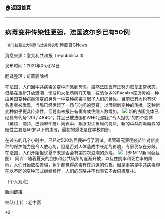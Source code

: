 ###  [:house:返回首頁](https://github.com/ourhimalayas/txt)
---

## 病毒变种传染性更强，法国波尔多已有50例
` 喜马拉雅意大利罗马达芬奇农场` [轉載自GNews](https://gnews.org/zh-hans/1271194/)

消息来源：意大利共和报（repubblica.it）

发布时间：2021年05月24日

翻译整理：斩草要除根

在法国，人们因中共病毒的变种而感到恐慌。虽然法国政府正努力恢复正常状态，但是在重新开放酒吧、饭店和文化场所几天后，在波尔多的Bacalan区流传的一种由英国变种病毒演变的另外一种变种病毒引起了人们的担忧。目前已有大约有50名患者被发现，当局已经发起了一场与时间的竞赛，以限制新变种的传播。这种新变种似乎更具传染性，但是尚未报告有重病或住院人数增加。
![]()![](https://gnews-media-offload.s3.amazonaws.com/wp-content/uploads/2021/05/25054150/%E6%B3%95%E5%9B%BD%E6%B3%A2%E5%B0%94%E5%A4%9A2.jpg)
新的法国变体已经具有代号“20I / 484Q”，并且已被法国和WHO归类到“令人担忧”的四个变体（英语，南非，巴西和印度）列表中。根据卫生当局的说法，新的中共病毒菌株的阳性主要是50岁以下的患者，最初的爆发是在学校内部。

在过去的几个小时中，已经对500名居民进行了测试。尽管研究表明疫苗针对新变种的保护能力是令人放心的，但是否对人体造成中长期的影响，专家仍存在分歧。在法国，人们开始担忧夏季末是否会有第四次浪潮的危险。
![]()![](https://gnews-media-offload.s3.amazonaws.com/wp-content/uploads/2021/05/25054233/%E6%B3%95%E5%9B%BD%E6%B3%A2%E5%B0%94%E5%A4%9A1.jpg)（BFMTV新闻台截图）
简评：随着夏天的到来和公共场所的逐渐开放，以及住院率和死亡率的降低，人们开始放松警惕，似乎都觉得病毒有在消退的假象。但是事实是中共病毒却在以不同的变种形式继续横行，人们的忽略并不代表它不会伺机反扑。

（个人观点）

[新闻链接](https://www.repubblica.it/esteri/2021/05/24/news/francia_variante_covid_bordeaux-302507250/?ref=RHTP-BH-I293269148-P2-S4-T1)

校队/上传：老中医

+2
